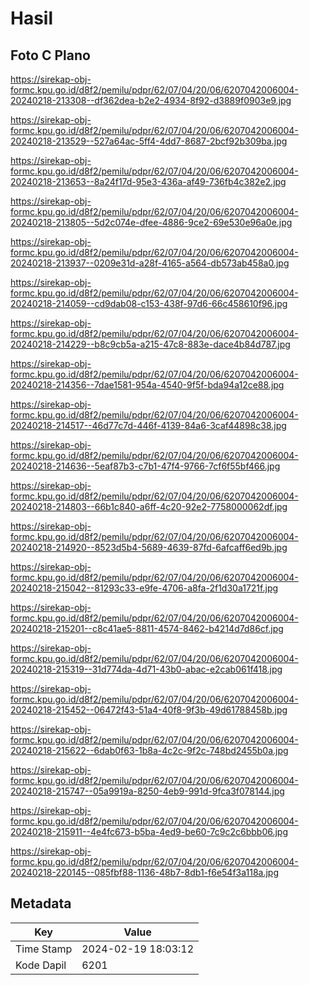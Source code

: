 # Hasil

## Foto C Plano

https://sirekap-obj-formc.kpu.go.id/d8f2/pemilu/pdpr/62/07/04/20/06/6207042006004-20240218-213308--df362dea-b2e2-4934-8f92-d3889f0903e9.jpg

https://sirekap-obj-formc.kpu.go.id/d8f2/pemilu/pdpr/62/07/04/20/06/6207042006004-20240218-213529--527a64ac-5ff4-4dd7-8687-2bcf92b309ba.jpg

https://sirekap-obj-formc.kpu.go.id/d8f2/pemilu/pdpr/62/07/04/20/06/6207042006004-20240218-213653--8a24f17d-95e3-436a-af49-736fb4c382e2.jpg

https://sirekap-obj-formc.kpu.go.id/d8f2/pemilu/pdpr/62/07/04/20/06/6207042006004-20240218-213805--5d2c074e-dfee-4886-9ce2-69e530e96a0e.jpg

https://sirekap-obj-formc.kpu.go.id/d8f2/pemilu/pdpr/62/07/04/20/06/6207042006004-20240218-213937--0209e31d-a28f-4165-a564-db573ab458a0.jpg

https://sirekap-obj-formc.kpu.go.id/d8f2/pemilu/pdpr/62/07/04/20/06/6207042006004-20240218-214059--cd9dab08-c153-438f-97d6-66c458610f96.jpg

https://sirekap-obj-formc.kpu.go.id/d8f2/pemilu/pdpr/62/07/04/20/06/6207042006004-20240218-214229--b8c9cb5a-a215-47c8-883e-dace4b84d787.jpg

https://sirekap-obj-formc.kpu.go.id/d8f2/pemilu/pdpr/62/07/04/20/06/6207042006004-20240218-214356--7dae1581-954a-4540-9f5f-bda94a12ce88.jpg

https://sirekap-obj-formc.kpu.go.id/d8f2/pemilu/pdpr/62/07/04/20/06/6207042006004-20240218-214517--46d77c7d-446f-4139-84a6-3caf44898c38.jpg

https://sirekap-obj-formc.kpu.go.id/d8f2/pemilu/pdpr/62/07/04/20/06/6207042006004-20240218-214636--5eaf87b3-c7b1-47f4-9766-7cf6f55bf466.jpg

https://sirekap-obj-formc.kpu.go.id/d8f2/pemilu/pdpr/62/07/04/20/06/6207042006004-20240218-214803--66b1c840-a6ff-4c20-92e2-7758000062df.jpg

https://sirekap-obj-formc.kpu.go.id/d8f2/pemilu/pdpr/62/07/04/20/06/6207042006004-20240218-214920--8523d5b4-5689-4639-87fd-6afcaff6ed9b.jpg

https://sirekap-obj-formc.kpu.go.id/d8f2/pemilu/pdpr/62/07/04/20/06/6207042006004-20240218-215042--81293c33-e9fe-4706-a8fa-2f1d30a1721f.jpg

https://sirekap-obj-formc.kpu.go.id/d8f2/pemilu/pdpr/62/07/04/20/06/6207042006004-20240218-215201--c8c41ae5-8811-4574-8462-b4214d7d86cf.jpg

https://sirekap-obj-formc.kpu.go.id/d8f2/pemilu/pdpr/62/07/04/20/06/6207042006004-20240218-215319--31d774da-4d71-43b0-abac-e2cab061f418.jpg

https://sirekap-obj-formc.kpu.go.id/d8f2/pemilu/pdpr/62/07/04/20/06/6207042006004-20240218-215452--06472f43-51a4-40f8-9f3b-49d61788458b.jpg

https://sirekap-obj-formc.kpu.go.id/d8f2/pemilu/pdpr/62/07/04/20/06/6207042006004-20240218-215622--6dab0f63-1b8a-4c2c-9f2c-748bd2455b0a.jpg

https://sirekap-obj-formc.kpu.go.id/d8f2/pemilu/pdpr/62/07/04/20/06/6207042006004-20240218-215747--05a9919a-8250-4eb9-991d-9fca3f078144.jpg

https://sirekap-obj-formc.kpu.go.id/d8f2/pemilu/pdpr/62/07/04/20/06/6207042006004-20240218-215911--4e4fc673-b5ba-4ed9-be60-7c9c2c6bbb06.jpg

https://sirekap-obj-formc.kpu.go.id/d8f2/pemilu/pdpr/62/07/04/20/06/6207042006004-20240218-220145--085fbf88-1136-48b7-8db1-f6e54f3a118a.jpg


## Metadata

| Key        | Value               |
| ---------- | ------------------- |
| Time Stamp | 2024-02-19 18:03:12 |
| Kode Dapil | 6201                |



